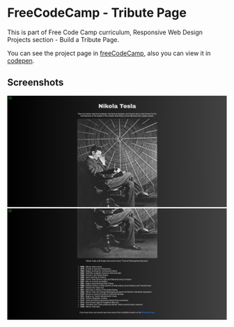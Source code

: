 # FreeCodeCamp - Tribute Page
This is part of Free Code Camp curriculum, Responsive Web Design Projects section - Build a Tribute Page.

You can see the project page in [freeCodeCamp](https://learn.freecodecamp.org/responsive-web-design/responsive-web-design-projects/build-a-tribute-page/),
also you can view it in [codepen](https://codepen.io/xinthauro/full/MzBBzp).

## Screenshots
![Screenshot 1](screenshots/tribute_page_01.jpg)
![Screenshot 2](screenshots/tribute_page_02.jpg)

